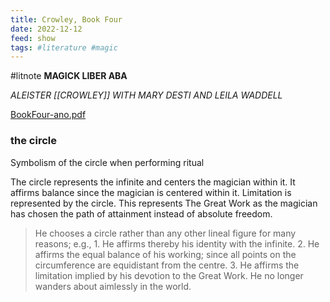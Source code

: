 ```yaml
---
title: Crowley, Book Four
date: 2022-12-12
feed: show
tags: #literature #magic 
---
```

#litnote 
**MAGICK LIBER ABA**

*ALEISTER [[CROWLEY]]
WITH MARY DESTI AND LEILA WADDELL*

[BookFour-ano.pdf](https://drive.google.com/file/d/1FnkhvD2B3maoIW_VFuVOZya2Tv3BMRHD/view?usp=drivesdk)


### the circle 
Symbolism of the circle when performing ritual

The circle represents the infinite and centers the magician within it. It affirms balance since the magician is centered within it. Limitation is represented by the circle. This represents The Great Work as the magician has chosen the path of attainment instead of absolute freedom. 

> He chooses a circle rather than any other lineal figure for many reasons; e.g., 1. He affirms thereby his identity with the infinite.
 >2. He affirms the equal balance of his working; since all points on the circumference are equidistant from the centre.
>  3. He affirms the limitation implied by his devotion to the Great Work. He no longer wanders about aimlessly in the world.